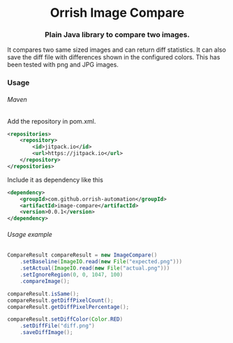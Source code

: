 <h1 align="center">Orrish Image Compare</h1>
<h3 align="center">Plain Java library to compare two images.</h3>

It compares two same sized images and can return diff statistics. It can also save the diff file with differences shown in the configured colors.
This has been tested with png and JPG images.

### Usage
###### Maven
Add the repository in pom.xml.
```xml
<repositories>
    <repository>
        <id>jitpack.io</id>
        <url>https://jitpack.io</url>
    </repository>
</repositories>
```
Include it as dependency like this
```xml
<dependency>
    <groupId>com.github.orrish-automation</groupId>
    <artifactId>image-compare</artifactId>
    <version>0.0.1</version>
</dependency>
```
###### Usage example
```java
CompareResult compareResult = new ImageCompare()
    .setBaseline(ImageIO.read(new File("expected.png")))
    .setActual(ImageIO.read(new File("actual.png")))
    .setIgnoreRegion(0, 0, 1047, 100)
    .compareImage();

compareResult.isSame();
compareResult.getDiffPixelCount();
compareResult.getDiffPixelPercentage();

compareResult.setDiffColor(Color.RED)
    .setDiffFile("diff.png")
    .saveDiffImage();


```

